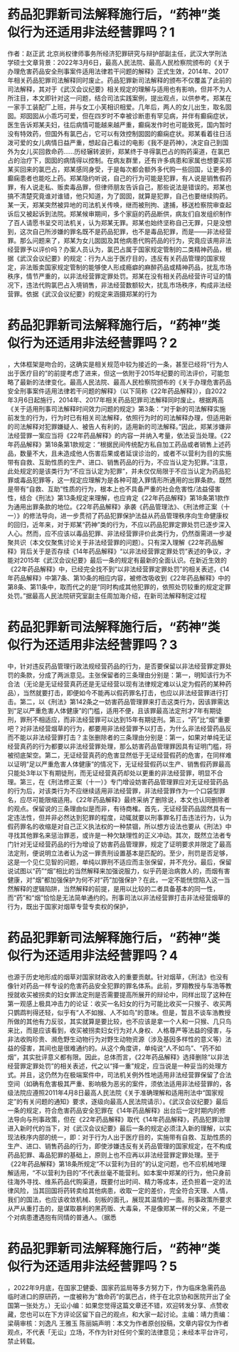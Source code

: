 # 药品犯罪新司法解释施行后，“药神”类似行为还适用非法经营罪吗？1

作者：赵正武 北京尚权律师事务所经济犯罪研究与辩护部副主任，武汉大学刑法学硕士文章背景：2022年3月6日，最高人民法院、最高人民检察院颁布的《关于办理危害药品安全刑事案件适用法律若干问题的解释》正式生效，2014年、2017年相关药品犯罪司法解释同时废止。药品犯罪新司法解释的颁布不仅覆盖了此前的司法解释，其对于《武汉会议纪要》相关规定的理解与适用也有影响，但并不为人所注目，本文即针对这一问题，结合司法实践案例，提出观点，以供参考。郑某在一家手工装配厂上班，并与女工小芙相识相爱。几年后，两人的女儿出生，取名囡囡。郑囡囡从小乖巧可爱，但在四岁时不幸被诊断患有罕见病，并伴有癫痫症状，医生告诉郑某夫妇，往后病情可能越来越严重，癫痫发作时也可能致死，国内暂时没有特效药，但国外有氯巴占，它可以有效控制囡囡的癫痫症状。郑某看着往日活泼可爱的女儿病情日益严重，想起自己看过的电影《我不是药神》，决定自己到国外为女儿买回救命药……历经辗转波折，郑某终于寻得氯巴占的购药渠道，在氯巴占的治疗下，囡囡的病情得以控制。在病友群里，还有许多病患和家属也想要买郑某买回来的氯巴占，郑某感同身受，于是每次都会额外多代购一些回国，让更多的癫痫患者也能吃上药。郑某隐约听说，自己的行为可能是犯罪，有人说是销售假药罪，有人说走私、贩卖毒品罪，但律师朋友告诉自己，那些说法是错误的。郑某也搞不清楚究竟谁对谁错，他只知道，为了囡囡，就算是犯罪，自己也要继续购药。某一天，郑某突然被异地的司法机关传唤，继而被刑拘、逮捕，移送检察院审查起诉后又被起诉到法院。郑某候审期间，多个家庭的药品断供，病友们自发组织制作了百人请愿书呈交司法机关，认为郑某无罪。郑某也始终坚称自己无罪，只是没想到，这次自己所涉嫌的罪名既不是药品犯罪，也不是毒品犯罪，而是——非法经营罪。那么问题来了，郑某为女儿囡囡及其他病患代购药品的行为，究竟应该用非法经营罪予以评价吗？办案人员认为，氯巴占属于国家规定管制的二类精神药品，根据《武汉会议纪要》的规定：行为人出于医疗目的，违反有关药品管理的国家规定，非法贩卖国家规定管制的能够使人形成瘾癖的麻醉药品或精神药品，扰乱市场秩序，情节严重的，以非法经营罪定罪处罚。郑某在没有相关药品经营许可证的情况下，违法代购氯巴占入境销售，非法经营数额较大，扰乱市场秩序，构成非法经营罪。依据《武汉会议纪要》的规定来涵摄郑某的行为

# 药品犯罪新司法解释施行后，“药神”类似行为还适用非法经营罪吗？2

，大体框架是吻合的，这确实是相关规范中较为接近的一条，甚至已经将“行为人出于医疗目的”的前提考虑了进来，但这一依附于2015年纪要的司法评价，可能忽略了最新的法律变化。最高人民法院、最高人民检察院颁布的《关于办理危害药品安全刑事案件适用法律若干问题的解释》（以下简称《22年药品解释》），自2022年3月6日起施行，2014年、2017年相关药品犯罪司法解释同时废止。根据两高《关于适用刑事司法解释时间效力问题的规定》第3条：“对于新的司法解释实施前发生的行为，行为时已有相关司法解释，依照行为时的司法解释办理，但适用新的司法解释对犯罪嫌疑人、被告人有利的，适用新的司法解释。”因此，郑某涉嫌非法经营罪一案应当将《22年药品解释》的内容一并纳入考量，依法妥当处理。《22年药品解释》第18条第1款规定：“根据民间传统配方私自加工药品或者销售上述药品，数量不大，且未造成他人伤害后果或者延误诊治的，或者不以营利为目的实施带有自救、互助性质的生产、进口、销售药品的行为，不应当认定为犯罪。”注意，此处规定的是该类行为“不应当认定为犯罪”，并未仅仅局限于不应当认定为药品犯罪或毒品犯罪等，这一规定应理解为是各种可能入罪情形所通用的出罪条款。既然是带有“自救、互助”性质的行为，根本上也不具备严重的社会危害性/法益侵害性，结合《刑法》第13条规定来理解，也应肯定《22年药品解释》第18条第1款作为通用出罪条款的地位。《22年药品解释》承袭《药品管理法》、《刑法修正案（十一）》的修法导向，进一步贯彻了药品犯罪保护法益从药品管理秩序向生命健康权的回归，近年来，对于郑某“药神”类的行为，不应以药品犯罪定罪处罚已逐步深入人心。然而，应不应该以毒品犯罪、非法经营罪评价此类行为，仍然亟需进一步凝聚共识（本文仅聚焦讨论关于非法经营罪的问题）。只有深入理解《22年药品解释》背后关于是否存续《14年药品解释》“以非法经营罪定罪处罚”表述的争议，才能对2015年《武汉会议纪要》最后一条的规定有最新的全面认识。在新近生效的《22年药品解释》中，已经完全找不到“以非法经营罪定罪处罚”的相关表述，《14年药品解释》中第7条、第10条的相应内容，被修改吸收到《22年药品解释》中的第8条、第11条中，取而代之的是“同时构成其他犯罪的，依照处罚较重的规定定罪处罚。”据最高人民法院研究室副主任周加海介绍，在新司法解释制定过程

# 药品犯罪新司法解释施行后，“药神”类似行为还适用非法经营罪吗？3

中，针对违反药品管理行政法规经营药品的行为，是否要保留以非法经营罪定罪处罚的条款，分成了两派意见。主张保留者的三条理由分别是：第一，明知该行为不合法（无论是无证经营真药还是无证经营以现有法律规定难以认定为假药的某种药品），当然就要打击，即便如今不能再以假药罪名打击，也应以非法经营罪进行打击。第二，以《刑法》第142条之一妨害药品管理罪来打击这类行为，因该罪需达到“足以严重危害人体健康”的门槛，适用不便，且该罪最高法定刑才7年有期徒刑，罪刑不相适应，而非法经营罪可以达到15年有期徒刑。第三，“药”比“烟”重要吧？对非法经营烟草的行为，都要用非法经营罪予以打击，为什么非法经营药品反而不能以非法经营罪打击？主张删除者的三条理由分别是：第一，如果对单纯无证经营真药的行为都要以非法经营罪处理，那么妨害药品管理罪因具有证明门槛，将被彻底架空。第二，无证经营真药的危害显然低于无证经营假药的危害，在同样难以证明“足以严重危害人体健康”的情况下，无证经营假药以生产、销售假药罪最高只能处3年以下有期徒刑，而无证经营真药却处以更重的非法经营罪，明显不合理。第三，在《刑法修正案（十一）》专门增设妨害药品管理罪应对无证经营药品的行为后，对该类行为不应继续适用非法经营罪，非法经营罪作为一个口袋型罪名，应尽可能限缩适用。《22年药品解释》最终采纳了删除说，本文也认同删除者的观点。保留说的三条理由似是而非，有待商榷。首先，无证经营药品固然具有一定违法性，但并非必然达到犯罪的程度，动辄就要以刑事罪名打击违法行为，认为假药罪名的收缩是对自己正义执法权的一种禁锢，所以想方设法也要从《刑法》中寻找其他罪名来惩治罪恶，或许是一种欠缺理性的正义冲动。其次，既然立法者专门针对无证经营药品的行为增设了妨害药品管理罪，规定了证明要求并限定了最高法定刑，便说明立法者认为这一罪责刑设置基本是匹配的。至少，刑罚是否足够，这是一个见仁见智的问题，单纯以罪刑不适应而主张保留，并不充分。最后，保留说试图以“药”“烟”相比的当然解释来加强说服力，似乎药是治病救人的，而烟有害健康，对“烟”都加强保护为何不对“药”加强保护？在此，一定不能恍惚陷入这一当然解释的逻辑陷阱，当然解释的前提，是用以比较的二者具备基本的同一性，而“药”和“烟”恰恰是无法简单通约的。刑事司法以非法经营罪打击非法经营烟草的行为，既出于国家对烟草专营专卖权的保护，

# 药品犯罪新司法解释施行后，“药神”类似行为还适用非法经营罪吗？4

也源于历史地形成的烟草对国家财政收入的重要贡献。针对烟草，《刑法》也没有像针对药品一样专设的危害药品安全犯罪的罪名体系。此前，罗翔教授与车浩等教授就收买被拐卖的妇女罪法定刑是否需要提高所展开的辩论中，同样出现了这种在第一观感上极具冲击力的论证：收买一名妇女的行为可能比收买一只猴子、收买两只鹦鹉判得还轻，似乎有“人不如猴、人不如鸟”的意味。但是，暂且不谈车浩教授所做的其他有力反驳，其实就算是要比较，也不应该是拿一个人和一只猴、几只鸟来比，而是应该看到，收买被拐卖妇女行为对人身权、人格尊严等法益的侵害，与非法收购珍贵、濒危野生动物行为对野生动物资源（涉及基因多样性的意义等）法益的侵害，其间也是很难通约的。从这个角度讲，单纯说“人不如鸟”、“药不如烟”，其实批评意义都有限。因此，总体而言，《22年药品解释》选择删除“以非法经营罪定罪处罚”的相关表述，代之以“择一重”规定，应当说是一种妥当的处理方式。并且，这仍然为在极端案件中，司法机关例外性地适用非法经营罪保留了合法空间（如确有危害极其严重、影响极为恶劣的案件，须依法适用非法经营罪的，各级法院应遵照2011年4月8日最高人民法院《关于准确理解和适用刑法中“国家规定”的有关问题的通知》要求，逐级向最高人民法院请示）。《武汉会议纪要》最后一条的规定，符合危害药品安全犯罪在《14年药品解释》出台后一定时期内的修法导向与刑事政策，但在《22年药品解释》取代《14年药品解释》，药品犯罪治理进入新时代的当下，对《武汉会议纪要》最后一条的规定必须注入新的理解，以实现法秩序内部的统一，即：对于行为人出于医疗目的，实施带有自救、互助性质的生产、进口、销售药品的行为，即使涉嫌违反有关药品管理的国家规定，在不构成药品犯罪、毒品犯罪的基础上，原则上也不应再以非法经营罪定罪处理。至于《22年药品解释》第18条所规定“不以营利为目的”的认定问题，也不应机械地理解适用，“不以营利为目的”不代表丝毫不能营利。如本案中郑某的行为，他只身前往海外寻找、维系药品代购渠道，既要付出时间、精力等成本，还负担着一定的法律风险，当其回国将药转卖给其他病患，收取一定的差价，完全符合天理、人情，我们的国法，也应该收敛机械、刻板的面孔，展现其温情的一面。刑事政策所要求从严从重打击的，是谋取暴利的黑药贩、大毒枭，不是像郑某一样的父亲，不是一个对病患遭遇抱有同情的普通人。（据悉

# 药品犯罪新司法解释施行后，“药神”类似行为还适用非法经营罪吗？5

，2022年9月底，在国家卫健委、国家药监局等多方努力下，作为临床急需药品临时进口的原研药，一度被称为“救命药”的氯巴占，终于在北京协和医院开出了全国第一张处方。）无讼小编：如果您觉得这篇文章还不错，欢迎转发分享、点赞收藏，您也可以在下方评论区留下自己的观点，和大家一起讨论。主编：靖力责编：梁萌审核：刘逸凡 王雅玉 陈丽娟声明：本文为作者原创投稿，文章内容仅为作者观点，不代表「无讼」立场，不作为针对任何个案的法律意见；未经本平台许可，禁止转载。

